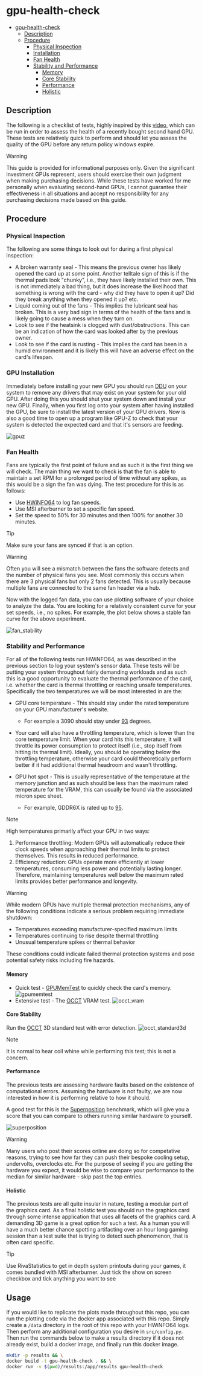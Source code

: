 # gpu-health-check

<!--toc:start-->
- [gpu-health-check](#gpu-health-check)
  - [Description](#description)
  - [Procedure](#procedure)
    - [Physical Inspection](#physical-inspection)
    - [Installation](#installation)
    - [Fan Health](#fan-health)
    - [Stability and Performance](#stability-and-performance)
      - [Memory](#memory)
      - [Core Stability](#core-stability)
      - [Performance](#performance)
      - [Holistic](#holistic)
<!--toc:end-->

## Description

The following is a checklist of tests, highly inspired by this [video](https://www.youtube.com/watch?v=oRMPp-8IGQw), which can be run in order to assess the health of a recently bought second hand GPU. These tests are relatively quick to perform and should let you assess the quality of the GPU before any return policy windows expire.

>[!WARNING]
> This guide is provided for informational purposes only. Given the significant investment GPUs represent, users should exercise their own judgment when making purchasing decisions. While these tests have worked for me personally when evaluating second-hand GPUs, I cannot guarantee their effectiveness in all situations and accept no responsibility for any purchasing decisions made based on this guide.

## Procedure

### Physical Inspection

The following are some things to look out for during a first physical inspection:

- A broken warranty seal - This means the previous owner has likely opened the card up at some point. Another telltale sign of this is if the thermal pads look "chunky", i.e., they have likely installed their own. This is not immediately a bad thing, but it does increase the likelihood that something is wrong with the card - why did they have to open it up? Did they break anything when they opened it up? etc.
- Liquid coming out of the fans - This implies the lubricant seal has broken. This is a very bad sign in terms of the health of the fans and is likely going to cause a mess when they turn on.
- Look to see if the heatsink is clogged with dust/obstructions. This can be an indication of how the card was looked after by the previous owner.
- Look to see if the card is rusting - This implies the card has been in a humid environment and it is likely this will have an adverse effect on the card's lifespan.

### GPU Installation

Immediately before installing your new GPU you should run [DDU](https://www.guru3d.com/download/display-driver-uninstaller-download/) on your system to remove any drivers that may exist on your system for your old GPU. After doing this you should shut your system down and install your new GPU. Finally, when you first log onto your system after having installed the GPU, be sure to install the latest version of your GPU drivers. Now is also a good time to open up a program like GPU-Z to check that your system is detected the expected card and that it's sensors are feeding.

![gpuz](docs/gpuz.PNG)

### Fan Health

Fans are typically the first point of failure and as such it is the first thing we will check. The main thing we want to check is that the fan is able to maintain a set RPM for a prolonged period of time without any spikes, as this would be a sign the fan was dying. The test procedure for this is as follows:

- Use [HWiNFO64](https://www.hwinfo.com/download/) to log fan speeds.
- Use MSI afterburner to set a specific fan speed.
- Set the speed to 50% for 30 minutes and then 100% for another 30 minutes.

>[!TIP]
> Make sure your fans are synced if that is an option.

>[!WARNING]
> Often you will see a mismatch between the fans the software detects and the number of physical fans you see. Most commonly this occurs when there are 3 physical fans but only 2 fans detected. This is usually because multiple fans are connected to the same fan header via a hub.

Now with the logged fan data, you can use plotting software of your choice to analyze the data. You are looking for a relatively consistent curve for your set speeds, i.e., no spikes. For example, the plot below shows a stable fan curve for the above experiment.

![fan_stability](docs/fan_stability.PNG)

### Stability and Performance

For all of the following tests run HWiNFO64, as was described in the previous section to log your system's sensor data. These tests will be putting your system throughout fairly demanding workloads and as such this is a good opportunity to evaluate the thermal performance of the card, i.e. whether the card is thermal throttling or reaching unsafe temperatures. Specifically the two temperatures we will be most interested in are the:

- GPU core temperature - This should stay under the rated temperature on your GPU manufacturer's website.
  - For example a 3090 should stay under [93](https://www.nvidia.com/en-gb/geforce/graphics-cards/30-series/rtx-3090-3090ti/) degrees.
- Your card will also have a throttling temperature, which is lower than the core temperature limit. When your card hits this temperature, it will throttle its power consumption to protect itself (i.e., stop itself from hitting its thermal limit). Ideally, you should be operating below the throttling temperature, otherwise your card could theoretically perform better if it had additional thermal headroom and wasn't throttling.

- GPU hot spot - This is usually representative of the temperature at the memory junction and as such should be less than the maximum rated temperature for the VRAM, this can usually be found via the associated micron spec sheet.
  - For example, GDDR6X is rated up to [95](https://www.micron.com/products/memory/graphics-memory/gddr6x).

>[!NOTE]
> High temperatures primarily affect your GPU in two ways:
>
> 1. Performance throttling: Modern GPUs will automatically reduce their clock speeds when approaching their thermal limits to protect themselves. This results in reduced performance.
> 2. Efficiency reduction: GPUs operate more efficiently at lower temperatures, consuming less power and potentially lasting longer.
> Therefore, maintaining temperatures well below the maximum rated limits provides better performance and longevity.

>[!WARNING]
> While modern GPUs have multiple thermal protection mechanisms, any of the following conditions indicate a serious problem requiring immediate shutdown:
>
> - Temperatures exceeding manufacturer-specified maximum limits
> - Temperatures continuing to rise despite thermal throttling
> - Unusual temperature spikes or thermal behavior
>
>These conditions could indicate failed thermal protection systems and pose potential safety risks including fire hazards.

#### Memory

- Quick test - [GPUMemTest](https://www.programming4beginners.com/gpumemtest) to quickly check the card's memory. ![gpumemtest](docs/gpumemtest.PNG)
- Extensive test - The [OCCT](https://www.ocbase.com/) VRAM test. ![occt_vram](docs/occt_vram.PNG)

#### Core Stability

Run the [OCCT](https://www.ocbase.com/) 3D standard test with error detection.
![occt_standard3d](docs/occt_standard3d.PNG)

>[!NOTE]
> It is normal to hear coil whine while performing this test; this is not a concern.

#### Performance

The previous tests are assessing hardware faults based on the existence of computational errors. Assuming the hardware is not faulty, we are now interested in how it is performing relative to how it should.

A good test for this is the [Superposition](https://benchmark.unigine.com/superposition) benchmark, which will give you a score that you can compare to others running similar hardware to yourself.

![superposition](docs/superposition.PNG)

>[!warning]
> Many users who post their scores online are doing so for competative reasons, trying to see how far they can push their bespoke cooling setup, undervolts, overclocks etc. For the purpose of seeing if you are getting the hardware you expect, it would be wise to compare your performance to the median for similar hardware - skip past the top entries.

#### Holistic

The previous tests are all quite insular in nature, testing a modular part of the graphics card. As a final holistic test you should run the graphics card through some intense application that uses all facets of the graphics card. A demanding 3D game is a great option for such a test. As a human you will have a much better chance spotting artifacting over an hour long gaming session than a test suite that is trying to detect such phenomenon, that is often card specific.  

>[!TIP]
> Use RivaStatistics to get in depth system printouts during your games, it comes bundled with MSI afterburner. Just tick the show on screen checkbox and tick anything you want to see

## Usage

If you would like to replicate the plots made throughout this repo, you can run the plotting code via the docker app associated with this repo. Simply create a `/data` directory in the root of this repo with your HWiNFO64 logs. Then perform any additional configuration you desire in `src/config.py`. Then run the commands below to make a results directory if it does not already exist, build a docker image, and finally run this docker image.

```bash
mkdir -p results && \
docker build -t gpu-health-check . && \
docker run -v $(pwd)/results:/app/results gpu-health-check
```
